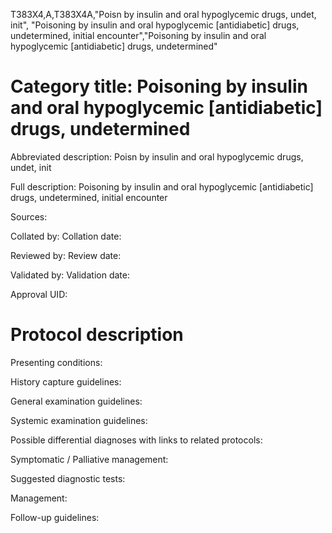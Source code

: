 T383X4,A,T383X4A,"Poisn by insulin and oral hypoglycemic drugs, undet, init", "Poisoning by insulin and oral hypoglycemic [antidiabetic] drugs, undetermined, initial encounter","Poisoning by insulin and oral hypoglycemic [antidiabetic] drugs, undetermined"
# Category title: Poisoning by insulin and oral hypoglycemic [antidiabetic] drugs, undetermined

Abbreviated description: Poisn by insulin and oral hypoglycemic drugs, undet, init

Full description: Poisoning by insulin and oral hypoglycemic [antidiabetic] drugs, undetermined, initial encounter

Sources:

Collated by:
Collation date:

Reviewed by:
Review date:

Validated by:
Validation date:

Approval UID:

# Protocol description

Presenting conditions:

History capture guidelines:

General examination guidelines:

Systemic examination guidelines:

Possible differential diagnoses with links to related protocols:

Symptomatic / Palliative management:

Suggested diagnostic tests:

Management:

Follow-up guidelines:
